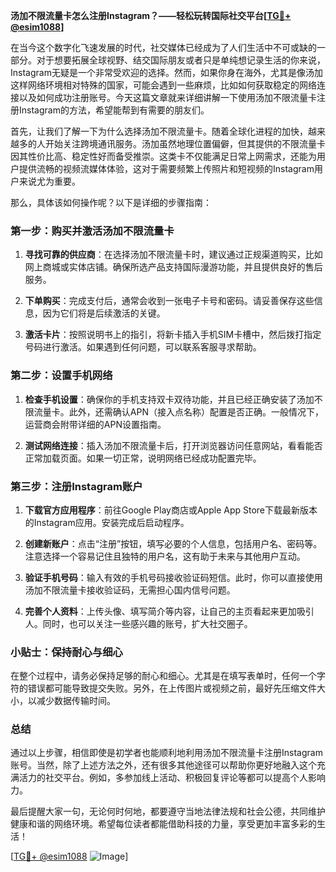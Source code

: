 **汤加不限流量卡怎么注册Instagram？——轻松玩转国际社交平台[[TG💪+ @esim1088](https://t.me/s/esim1088)]**

在当今这个数字化飞速发展的时代，社交媒体已经成为了人们生活中不可或缺的一部分。对于想要拓展全球视野、结交国际朋友或者只是单纯想记录生活的你来说，Instagram无疑是一个非常受欢迎的选择。然而，如果你身在海外，尤其是像汤加这样网络环境相对特殊的国家，可能会遇到一些麻烦，比如如何获取稳定的网络连接以及如何成功注册账号。今天这篇文章就来详细讲解一下使用汤加不限流量卡注册Instagram的方法，希望能帮到有需要的朋友们。

首先，让我们了解一下为什么选择汤加不限流量卡。随着全球化进程的加快，越来越多的人开始关注跨境通讯服务。汤加虽然地理位置偏僻，但其提供的不限流量卡因其性价比高、稳定性好而备受推崇。这类卡不仅能满足日常上网需求，还能为用户提供流畅的视频流媒体体验，这对于需要频繁上传照片和短视频的Instagram用户来说尤为重要。

那么，具体该如何操作呢？以下是详细的步骤指南：

### 第一步：购买并激活汤加不限流量卡

1. **寻找可靠的供应商**：在选择汤加不限流量卡时，建议通过正规渠道购买，比如网上商城或实体店铺。确保所选产品支持国际漫游功能，并且提供良好的售后服务。
   
2. **下单购买**：完成支付后，通常会收到一张电子卡号和密码。请妥善保存这些信息，因为它们将是后续激活的关键。

3. **激活卡片**：按照说明书上的指引，将新卡插入手机SIM卡槽中，然后拨打指定号码进行激活。如果遇到任何问题，可以联系客服寻求帮助。

### 第二步：设置手机网络

1. **检查手机设置**：确保你的手机支持双卡双待功能，并且已经正确安装了汤加不限流量卡。此外，还需确认APN（接入点名称）配置是否正确。一般情况下，运营商会附带详细的APN设置指南。

2. **测试网络连接**：插入汤加不限流量卡后，打开浏览器访问任意网站，看看能否正常加载页面。如果一切正常，说明网络已经成功配置完毕。

### 第三步：注册Instagram账户

1. **下载官方应用程序**：前往Google Play商店或Apple App Store下载最新版本的Instagram应用。安装完成后启动程序。

2. **创建新账户**：点击“注册”按钮，填写必要的个人信息，包括用户名、密码等。注意选择一个容易记住且独特的用户名，这有助于未来与其他用户互动。

3. **验证手机号码**：输入有效的手机号码接收验证码短信。此时，你可以直接使用汤加不限流量卡接收验证码，无需担心国内信号问题。

4. **完善个人资料**：上传头像、填写简介等内容，让自己的主页看起来更加吸引人。同时，也可以关注一些感兴趣的账号，扩大社交圈子。

### 小贴士：保持耐心与细心

在整个过程中，请务必保持足够的耐心和细心。尤其是在填写表单时，任何一个字符的错误都可能导致提交失败。另外，在上传图片或视频之前，最好先压缩文件大小，以减少数据传输时间。

### 总结

通过以上步骤，相信即使是初学者也能顺利地利用汤加不限流量卡注册Instagram账号。当然，除了上述方法之外，还有很多其他途径可以帮助你更好地融入这个充满活力的社交平台。例如，多参加线上活动、积极回复评论等都可以提高个人影响力。

最后提醒大家一句，无论何时何地，都要遵守当地法律法规和社会公德，共同维护健康和谐的网络环境。希望每位读者都能借助科技的力量，享受更加丰富多彩的生活！

[[TG💪+ @esim1088](https://t.me/s/esim1088) ![Image](https://i.postimg.cc/4NQfJmqS/Snipaste-2025-05-13-00-14-12.png)]